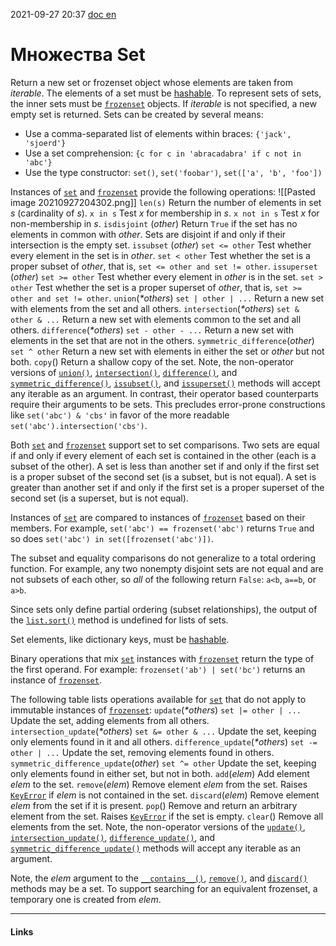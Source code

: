 2021-09-27 20:37
[doc en](https://docs.python.org/3/library/stdtypes.html#set)
# Множества Set
Return a new set or frozenset object whose elements are taken from _iterable_. The elements of a set must be [hashable](https://docs.python.org/3/glossary.html#term-hashable). To represent sets of sets, the inner sets must be [`frozenset`](https://docs.python.org/3/library/stdtypes.html#frozenset "frozenset") objects. If _iterable_ is not specified, a new empty set is returned.
Sets can be created by several means:
-   Use a comma-separated list of elements within braces: `{'jack', 'sjoerd'}`
-   Use a set comprehension: `{c for c in 'abracadabra' if c not in 'abc'}`
-   Use the type constructor: `set()`, `set('foobar')`, `set(['a', 'b', 'foo'])`

Instances of [`set`](https://docs.python.org/3/library/stdtypes.html#set "set") and [`frozenset`](https://docs.python.org/3/library/stdtypes.html#frozenset "frozenset") provide the following operations:
![[Pasted image 20210927204302.png]]
`len(s)` Return the number of elements in set _s_ (cardinality of _s_).
`x in s` Test _x_ for membership in _s_.
`x not in s` Test _x_ for non-membership in _s_.
`isdisjoint` (_other_)[](https://docs.python.org/3/library/stdtypes.html#frozenset.isdisjoint "Permalink to this definition")
Return `True` if the set has no elements in common with _other_. Sets are disjoint if and only if their intersection is the empty set.
`issubset` (_other_)[](https://docs.python.org/3/library/stdtypes.html#frozenset.issubset "Permalink to this definition")
`set <= other` Test whether every element in the set is in _other_.
`set < other` Test whether the set is a proper subset of _other_, that is, `set <= other and set != other`.
`issuperset` (_other_)[](https://docs.python.org/3/library/stdtypes.html#frozenset.issuperset "Permalink to this definition")
`set >= other` Test whether every element in _other_ is in the set.
`set > other` Test whether the set is a proper superset of _other_, that is, `set >= other and set != other`.
`union`(_*others_)[](https://docs.python.org/3/library/stdtypes.html#frozenset.union "Permalink to this definition")
`set | other | ...` Return a new set with elements from the set and all others.
`intersection`(_*others_)[](https://docs.python.org/3/library/stdtypes.html#frozenset.intersection "Permalink to this definition")
`set & other & ...` Return a new set with elements common to the set and all others.
`difference`(_*others_)[](https://docs.python.org/3/library/stdtypes.html#frozenset.difference "Permalink to this definition")
`set - other - ...` Return a new set with elements in the set that are not in the others.
`symmetric_difference`(_other_)[](https://docs.python.org/3/library/stdtypes.html#frozenset.symmetric_difference "Permalink to this definition")
`set ^ other` Return a new set with elements in either the set or _other_ but not both.
`copy`()[](https://docs.python.org/3/library/stdtypes.html#frozenset.copy "Permalink to this definition") Return a shallow copy of the set.
Note, the non-operator versions of [`union()`](https://docs.python.org/3/library/stdtypes.html#frozenset.union "frozenset.union"), [`intersection()`](https://docs.python.org/3/library/stdtypes.html#frozenset.intersection "frozenset.intersection"), [`difference()`](https://docs.python.org/3/library/stdtypes.html#frozenset.difference "frozenset.difference"), and [`symmetric_difference()`](https://docs.python.org/3/library/stdtypes.html#frozenset.symmetric_difference "frozenset.symmetric_difference"), [`issubset()`](https://docs.python.org/3/library/stdtypes.html#frozenset.issubset "frozenset.issubset"), and [`issuperset()`](https://docs.python.org/3/library/stdtypes.html#frozenset.issuperset "frozenset.issuperset") methods will accept any iterable as an argument. In contrast, their operator based counterparts require their arguments to be sets. This precludes error-prone constructions like `set('abc') & 'cbs'` in favor of the more readable `set('abc').intersection('cbs')`.

Both [`set`](https://docs.python.org/3/library/stdtypes.html#set "set") and [`frozenset`](https://docs.python.org/3/library/stdtypes.html#frozenset "frozenset") support set to set comparisons. Two sets are equal if and only if every element of each set is contained in the other (each is a subset of the other). A set is less than another set if and only if the first set is a proper subset of the second set (is a subset, but is not equal). A set is greater than another set if and only if the first set is a proper superset of the second set (is a superset, but is not equal).

Instances of [`set`](https://docs.python.org/3/library/stdtypes.html#set "set") are compared to instances of [`frozenset`](https://docs.python.org/3/library/stdtypes.html#frozenset "frozenset") based on their members. For example, `set('abc') == frozenset('abc')` returns `True` and so does `set('abc') in set([frozenset('abc')])`.

The subset and equality comparisons do not generalize to a total ordering function. For example, any two nonempty disjoint sets are not equal and are not subsets of each other, so _all_ of the following return `False`: `a<b`, `a==b`, or `a>b`.

Since sets only define partial ordering (subset relationships), the output of the [`list.sort()`](https://docs.python.org/3/library/stdtypes.html#list.sort "list.sort") method is undefined for lists of sets.

Set elements, like dictionary keys, must be [hashable](https://docs.python.org/3/glossary.html#term-hashable).

Binary operations that mix [`set`](https://docs.python.org/3/library/stdtypes.html#set "set") instances with [`frozenset`](https://docs.python.org/3/library/stdtypes.html#frozenset "frozenset") return the type of the first operand. For example: `frozenset('ab') | set('bc')` returns an instance of [`frozenset`](https://docs.python.org/3/library/stdtypes.html#frozenset "frozenset").

The following table lists operations available for [`set`](https://docs.python.org/3/library/stdtypes.html#set "set") that do not apply to immutable instances of [`frozenset`](https://docs.python.org/3/library/stdtypes.html#frozenset "frozenset"):
`update`(_*others_)[](https://docs.python.org/3/library/stdtypes.html#frozenset.update "Permalink to this definition")
`set |= other | ...` Update the set, adding elements from all others.
`intersection_update`(_*others_)[](https://docs.python.org/3/library/stdtypes.html#frozenset.intersection_update "Permalink to this definition")
`set &= other & ...` Update the set, keeping only elements found in it and all others.
`difference_update`(_*others_)[](https://docs.python.org/3/library/stdtypes.html#frozenset.difference_update "Permalink to this definition")
`set -= other | ...` Update the set, removing elements found in others.
`symmetric_difference_update`(_other_)[](https://docs.python.org/3/library/stdtypes.html#frozenset.symmetric_difference_update "Permalink to this definition")
`set ^= other` Update the set, keeping only elements found in either set, but not in both.
`add`(_elem_)[](https://docs.python.org/3/library/stdtypes.html#frozenset.add "Permalink to this definition") Add element _elem_ to the set.
`remove`(_elem_)[](https://docs.python.org/3/library/stdtypes.html#frozenset.remove "Permalink to this definition") Remove element _elem_ from the set. Raises [`KeyError`](https://docs.python.org/3/library/exceptions.html#KeyError "KeyError") if _elem_ is not contained in the set.
`discard`(_elem_)[](https://docs.python.org/3/library/stdtypes.html#frozenset.discard "Permalink to this definition") Remove element _elem_ from the set if it is present.
`pop`()[](https://docs.python.org/3/library/stdtypes.html#frozenset.pop "Permalink to this definition") Remove and return an arbitrary element from the set. Raises [`KeyError`](https://docs.python.org/3/library/exceptions.html#KeyError "KeyError") if the set is empty.
`clear`()[](https://docs.python.org/3/library/stdtypes.html#frozenset.clear "Permalink to this definition") Remove all elements from the set.
Note, the non-operator versions of the [`update()`](https://docs.python.org/3/library/stdtypes.html#frozenset.update "frozenset.update"), [`intersection_update()`](https://docs.python.org/3/library/stdtypes.html#frozenset.intersection_update "frozenset.intersection_update"), [`difference_update()`](https://docs.python.org/3/library/stdtypes.html#frozenset.difference_update "frozenset.difference_update"), and [`symmetric_difference_update()`](https://docs.python.org/3/library/stdtypes.html#frozenset.symmetric_difference_update "frozenset.symmetric_difference_update") methods will accept any iterable as an argument.

Note, the _elem_ argument to the [`__contains__()`](https://docs.python.org/3/reference/datamodel.html#object.__contains__ "object.__contains__"), [`remove()`](https://docs.python.org/3/library/stdtypes.html#frozenset.remove "frozenset.remove"), and [`discard()`](https://docs.python.org/3/library/stdtypes.html#frozenset.discard "frozenset.discard") methods may be a set. To support searching for an equivalent frozenset, a temporary one is created from _elem_.

_____________
#### Links
